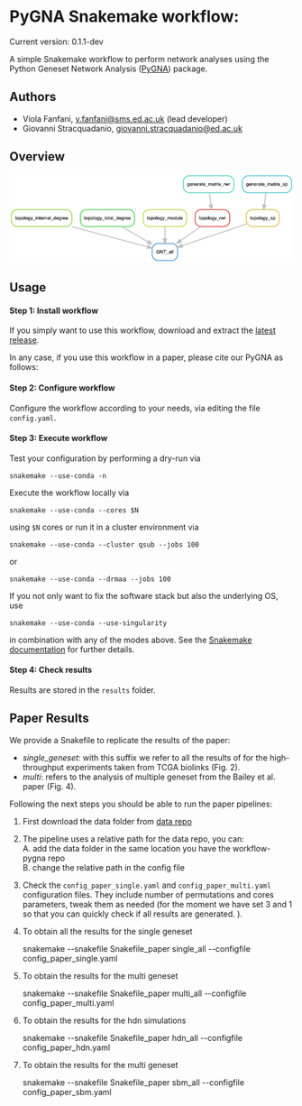 # PyGNA Snakemake workflow:

Current version:  0.1.1-dev

A simple Snakemake workflow to perform network analyses using the Python Geneset Network Analysis ([PyGNA](https://github.com/stracquadaniolab/pygna)) package.

## Authors

* Viola Fanfani, v.fanfani@sms.ed.ac.uk (lead developer)
* Giovanni Stracquadanio, giovanni.stracquadanio@ed.ac.uk

## Overview

![dag.png](dag.png)

## Usage

#### Step 1: Install workflow

If you simply want to use this workflow, download and extract the [latest release](https://github.com/stracquadaniolab/workflow-pygna/releases).

In any case, if you use this workflow in a paper, please cite our PyGNA as follows:


#### Step 2: Configure workflow

Configure the workflow according to your needs, via editing the file `config.yaml`.

#### Step 3: Execute workflow

Test your configuration by performing a dry-run via

    snakemake --use-conda -n

Execute the workflow locally via

    snakemake --use-conda --cores $N

using `$N` cores or run it in a cluster environment via

    snakemake --use-conda --cluster qsub --jobs 100

or

    snakemake --use-conda --drmaa --jobs 100

If you not only want to fix the software stack but also the underlying OS, use

    snakemake --use-conda --use-singularity

in combination with any of the modes above.
See the [Snakemake documentation](https://snakemake.readthedocs.io/en/stablve/executable.html) for further details.

#### Step 4: Check results

Results are stored in the `results` folder. 


## Paper Results

We provide a Snakefile to replicate the results of the paper:  

- *single_geneset*: with this suffix we refer to all the results of for the high-throughput experiments taken from TCGA biolinks (Fig. 2).    
- *multi*: refers to the analysis of multiple geneset from the Bailey et al. paper (Fig. 4).

Following the next steps you should be able to run the paper pipelines:

1. First download the data folder from [data repo](https://add_our_data)   

2. The pipeline uses a relative path for the data repo, you can:  
    A. add the data folder in the same location you have the workflow-pygna repo  
    B. change the relative path in the config file  

3. Check the `config_paper_single.yaml` and `config_paper_multi.yaml` configuration files. They include number of permutations and cores parameters, tweak them as needed (for the moment we have set 3 and 1
so that you can quickly check if all results are generated. ).

4. To obtain all the results for the single geneset

    snakemake --snakefile Snakefile_paper single_all --configfile config_paper_single.yaml

5. To obtain the results for the multi geneset  

    snakemake --snakefile Snakefile_paper multi_all --configfile config_paper_multi.yaml

6. To obtain the results for the hdn simulations  

    snakemake --snakefile Snakefile_paper hdn_all --configfile config_paper_hdn.yaml

7. To obtain the results for the multi geneset  

    snakemake --snakefile Snakefile_paper sbm_all --configfile config_paper_sbm.yaml